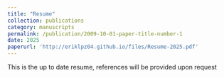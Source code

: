 ```yaml
---
title: "Resume"
collection: publications
category: manuscripts
permalink: /publication/2009-10-01-paper-title-number-1
date: 2025
paperurl: 'http://eriklpz04.github.io/files/Resume-2025.pdf'
---
```


This is the up to date resume, references will be provided upon request
